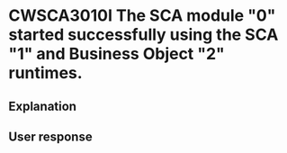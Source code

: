 # CWSCA3010I The SCA module "0" started successfully using the SCA "1" and Business Object "2" runtimes.

## Explanation

## User response
